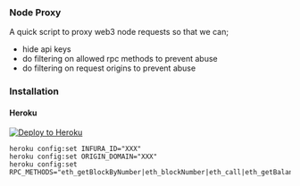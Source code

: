 ### Node Proxy

A quick script to proxy web3 node requests so that we can;

- hide api keys
- do filtering on allowed rpc methods to prevent abuse
- do filtering on request origins to prevent abuse

### Installation

#### Heroku

[![Deploy to Heroku](https://www.herokucdn.com/deploy/button.svg)](https://dashboard.heroku.com/new?template=https%3A%2F%2Fgithub.com%2Fkyber-community-staking-protocol%2Fnode-proxy)

```
heroku config:set INFURA_ID="XXX"
heroku config:set ORIGIN_DOMAIN="XXX"
heroku config:set RPC_METHODS="eth_getBlockByNumber|eth_blockNumber|eth_call|eth_getBalance|eth_gasPrice"
```